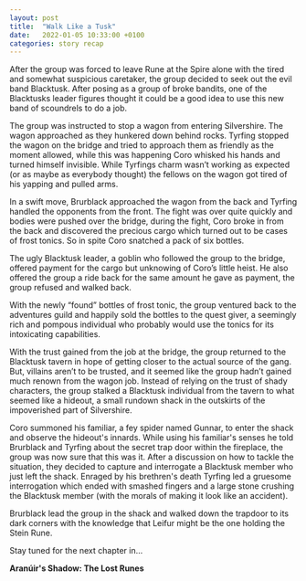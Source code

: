 ```yaml
---
layout: post
title:  "Walk Like a Tusk"
date:   2022-01-05 10:33:00 +0100
categories: story recap
---
```

After the group was forced to leave Rune at the Spire alone with the tired and somewhat suspicious caretaker, the group decided to seek out the evil band Blacktusk. After posing as a group of broke bandits, one of the Blacktusks leader figures thought it could be a good idea to use this new band of scoundrels to do a job.

The group was instructed to stop a wagon from entering Silvershire. The wagon approached as they hunkered down behind rocks. Tyrfing stopped the wagon on the bridge and tried to approach them as friendly as the moment allowed, while this was happening Coro whisked his hands and turned himself invisible. While Tyrfings charm wasn’t working as expected (or as maybe as everybody thought) the fellows on the wagon got tired of his yapping and pulled arms.

In a swift move, Brurblack approached the wagon from the back and Tyrfing handled the opponents from the front. The fight was over quite quickly and bodies were pushed over the bridge, during the fight, Coro broke in from the back and discovered the precious cargo which turned out to be cases of frost tonics. So in spite Coro snatched a pack of six bottles.

The ugly Blacktusk leader, a goblin who followed the group to the bridge, offered payment for the cargo but unknowing of Coro’s little heist. He also offered the group a ride back for the same amount he gave as payment, the group refused and walked back.

With the newly “found” bottles of frost tonic, the group ventured back to the adventures guild and happily sold the bottles to the quest giver, a seemingly rich and pompous individual who probably would use the tonics for its intoxicating capabilities.

With the trust gained from the job at the bridge, the group returned to the Blacktusk tavern in hope of getting closer to the actual source of the gang. But, villains aren’t to be trusted, and it seemed like the group hadn’t gained much renown from the wagon job. Instead of relying on the trust of shady characters, the group stalked a Blacktusk individual from the tavern to what seemed like a hideout, a small rundown shack in the outskirts of the impoverished part of Silvershire.

Coro summoned his familiar, a fey spider named Gunnar, to enter the shack and observe the hideout's innards. While using his familiar's senses he told Brurblack and Tyrfing about the secret trap door within the fireplace, the group was now sure that this was it. After a discussion on how to tackle the situation, they decided to capture and interrogate a Blacktusk member who just left the shack. Enraged by his brethren's death Tyrfing led a gruesome interrogation which ended with smashed fingers and a large stone crushing the Blacktusk member (with the morals of making it look like an accident).

Brurblack lead the group in the shack and walked down the trapdoor to its dark corners with the knowledge that Leifur might be the one holding the Stein Rune.

Stay tuned for the next chapter in... 

**Aranúir's Shadow: The Lost Runes**